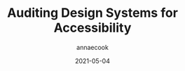 ---
author: annaecook
date: 2021-05-04
layout: post.njk
tags:
  - article
  - accessibility
  - design
  - quality
target_url: https://www.deque.com/blog/auditing-design-systems-for-accessibility/
title: Auditing Design Systems for Accessibility
---